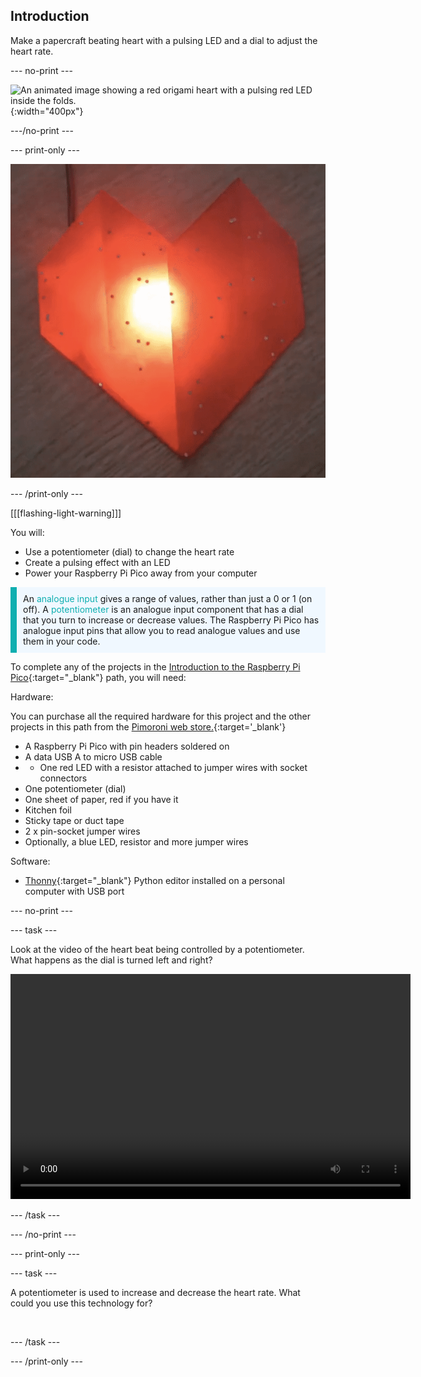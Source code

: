 ## Introduction

Make a papercraft beating heart with a pulsing LED and a dial to adjust the heart rate. 

--- no-print ---

![An animated image showing a red origami heart with a pulsing red LED inside the folds.](images/heartbeat.gif){:width="400px"}

---/no-print ---

--- print-only ---

![An image showing a red origami heart with a pulsing red LED inside the folds.](images/heart-static.png)

--- /print-only ---

[[[flashing-light-warning]]]

You will:
+ Use a potentiometer (dial) to change the heart rate
+ Create a pulsing effect with an LED
+ Power your Raspberry Pi Pico away from your computer

<p style="border-left: solid; border-width:10px; border-color: #0faeb0; background-color: aliceblue; padding: 10px;">
An <span style="color: #0faeb0">analogue input</span> gives a range of values, rather than just a 0 or 1 (on off). A <span style="color: #0faeb0">potentiometer</span> is an analogue input component that has a dial that you turn to increase or decrease values. The Raspberry Pi Pico has analogue input pins that allow you to read analogue values and use them in your code. 
</p>

To complete any of the projects in the [Introduction to the Raspberry Pi Pico](https://projects.raspberrypi.org/en/pathways/pico-intro){:target="_blank"} path, you will need:

Hardware:

You can purchase all the required hardware for this project and the other projects in this path from the [Pimoroni web store.](https://shop.pimoroni.com/products/pico-intro-kit?variant=39893512945747){:target='_blank'}

+ A Raspberry Pi Pico with pin headers soldered on
+ A data USB A to micro USB cable
+ + One red LED with a resistor attached to jumper wires with socket connectors
+ One potentiometer (dial)
+ One sheet of paper, red if you have it
+ Kitchen foil 
+ Sticky tape or duct tape
+ 2 x pin-socket jumper wires
+ Optionally, a blue LED, resistor and more jumper wires

Software:
+ [Thonny](http://thonny.org){:target="_blank"} Python editor installed on a personal computer with USB port

--- no-print ---

--- task ---

Look at the video of the heart beat being controlled by a potentiometer. What happens as the dial is turned left and right?

<video width="640" height="360" controls>
<source src="images/beating-heart.mp4" type="video/mp4">
Your browser does not support WebM video, try FireFox or Chrome
</video>

--- /task ---

--- /no-print ---

--- print-only ---

--- task ---

A potentiometer is used to increase and decrease the heart rate. What could you use this technology for?

![]()

--- /task ---

--- /print-only ---
